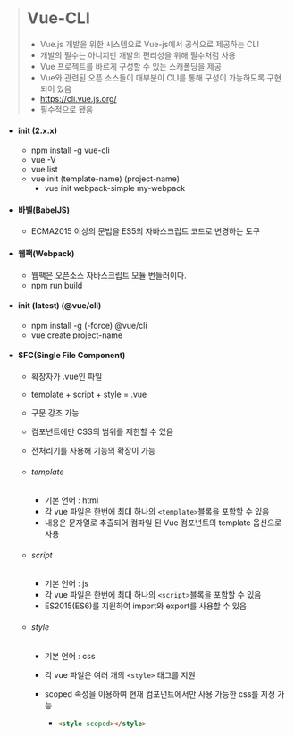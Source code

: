 > # Vue-CLI
>
> * Vue.js 개발을 위한 시스템으로 Vue-js에서 공식으로 제공하는 CLI
> * 개발의 필수는 아니지만 개발의 편리성을 위해 필수처럼 사용
> * Vue 프로젝트를 바르게 구성할 수 있는 스캐폴딩을 제공
> * Vue와 관련된 오픈 소스들이 대부분이 CLI를 통해 구성이 가능하도록 구현되어 있음
> * https://cli.vue.js.org/
> * 필수적으로 됐음



* #### init (2.x.x)

  * npm install -g vue-cli
  * vue -V
  * vue list
  * vue init (template-name) (project-name)
    * vue init webpack-simple my-webpack


* #### 바벨(BabelJS)

  * ECMA2015 이상의 문법을 ES5의 자바스크립트 코드로 변경하는 도구

* #### 웹팩(Webpack)

  * 웹팩은 오픈소스 자바스크립트 모듈 번들러이다.
  * npm run build

* #### init (latest) (@vue/cli)

  * npm install -g (-force) @vue/cli
  * vue create project-name

* #### SFC(Single File Component)


  * 확장자가 .vue인 파일

  * template + script + style = .vue

  * 구문 강조 가능

  * 컴포넌트에만 CSS의 범위를 제한할 수 있음

  * 전처리기를 사용해 기능의 확장이 가능

  * ###### template


    * 기본 언어 : html
    * 각 vue 파일은 한번에 최대 하나의 `<template>`블록을 포함할 수 있음
    * 내용은 문자열로 추출되어 컴파일 된 Vue 컴포넌트의 template 옵션으로 사용

  * ###### script


    * 기본 언어 : js
    * 각 vue 파일은 한번에 최대 하나의 `<script>`블록을 포함할 수 있음
    * ES2015(ES6)를 지원하여 import와 export를 사용할 수 있음

  * ###### style


    * 기본 언어 : css

    * 각 vue 파일은 여러 개의 `<style>` 태그를 지원

    * scoped 속성을 이용하여 현재 컴포넌트에서만 사용 가능한 css를 지정 가능


      * ``` html
        <style scoped></style>
        ```